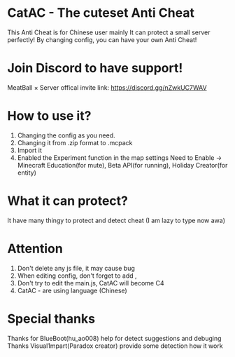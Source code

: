 # CatAC - The cuteset Anti Cheat
This Anti Cheat is for Chinese user mainly
It can protect a small server perfectly!
By changing config, you can have your own Anti Cheat!

# Join Discord to have support!
MeatBall × Server offical invite link:
https://discord.gg/nZwkUC7WAV

# How to use it?
1. Changing the config as you need.
2. Changing it from .zip format to .mcpack
3. Import it
4. Enabled the Experiment function in the map settings
Need to Enable ->
Minecraft Education(for mute), Beta API(for running), Holiday Creator(for entity)

# What it can protect?
It have many thingy to protect and detect cheat
(I am lazy to type now awa)

# Attention
1. Don't delete any js file, it may cause bug
2. When editing config, don't forget to add ,
3. Don't try to edit the main.js, CatAC will become C4
4. CatAC - are using language (Chinese)

# Special thanks
Thanks for BlueBoot(hu_ao008) help for detect suggestions and debuging
Thanks Visual1mpart(Paradox creator) provide some detection how it work
